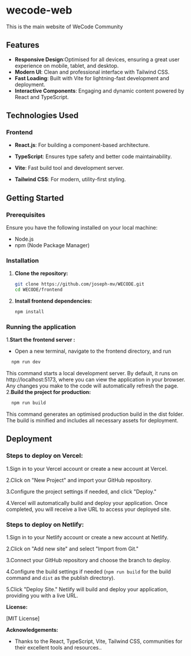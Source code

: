 # wecode-web
This is the main website of WeCode Community

## Features

- **Responsive Design**:Optimised for all devices, ensuring a great user experience on mobile, tablet, and desktop.
- **Modern UI**: Clean and professional interface with Tailwind CSS.
- **Fast Loading**:  Built with Vite for lightning-fast development and deployment.
- **Interactive Components**: Engaging and dynamic content powered by React and TypeScript.




## Technologies Used

### Frontend
- **React.js**: For building a component-based architecture.

- **TypeScript**: Ensures type safety and better code maintainability.

- **Vite**: Fast build tool and development server.

- **Tailwind CSS**: For modern, utility-first styling.



## Getting Started

### Prerequisites

Ensure you have the following installed on your local machine:

- Node.js
- npm (Node Package Manager)

### Installation

1. **Clone the repository:**

   ```bash
   git clone https://github.com/joseph-mv/WECODE.git
   cd WECODE/frontend
    ```


2. **Install frontend dependencies:**

   ```bash
   npm install
    ```

### Running the application

1.**Start the frontend server :**
- Open a new terminal, navigate to the frontend directory, and run

 ```bash
   npm run dev

```
This command starts a local development server. By default, it runs on http://localhost:5173, where you can view the application in your browser. Any changes you make to the code will automatically refresh the page.
2.**Build the project for production:**

 ```bash
   npm run build

```
This command generates an optimised production build in the dist folder. The build is minified and includes all necessary assets for deployment.

## Deployment
### Steps to deploy on Vercel:
1.Sign in to your Vercel account or create a new account at Vercel.

2.Click on "New Project" and import your GitHub repository.

3.Configure the project settings if needed, and click "Deploy."

4.Vercel will automatically build and deploy your application. Once completed, you will receive a live URL to access your deployed site.

### Steps to deploy on Netlify:

1.Sign in to your Netlify account or create a new account at Netlify.

2.Click on "Add new site" and select "Import from Git."

3.Connect your GitHub repository and choose the branch to deploy.

4.Configure the build settings if needed (` npm run build ` for the build command and `dist` as the publish directory).

5.Click "Deploy Site." Netlify will build and deploy your application, providing you with a live URL.



**License:**

[MIT License]

**Acknowledgements:**

* Thanks to the React, TypeScript, Vite, Tailwind CSS, communities for their excellent tools and resources..

